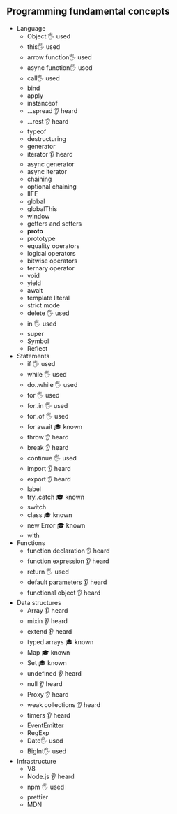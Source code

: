 ## Programming fundamental concepts

- Language
  - Object 🖐️ used
  - this🖐️ used
  - arrow function🖐️ used
  - async function🖐️ used
  - call🖐️ used
  - bind
  - apply
  - instanceof
  - ...spread 👂 heard
  - ...rest 👂 heard
  - typeof
  - destructuring
  - generator 
  - iterator 👂 heard
  - async generator
  - async iterator
  - chaining
  - optional chaining
  - IIFE
  - global
  - globalThis
  - window
  - getters and setters
  - __proto__
  - prototype
  - equality operators
  - logical operators
  - bitwise operators
  - ternary operator
  - void
  - yield
  - await
  - template literal
  - strict mode
  - delete 🖐️ used
  - in 🖐️ used
  - super
  - Symbol
  - Reflect
- Statements
  - if 🖐️ used
  - while 🖐️ used
  - do..while 🖐️ used
  - for 🖐️ used
  - for..in 🖐️ used
  - for..of 🖐️ used
  - for await  🎓 known
  - throw 👂 heard
  - break 👂 heard
  - continue 🖐️ used
  - import 👂 heard
  - export 👂 heard
  - label
  - try..catch 🎓 known
  - switch
  - class 🎓 known
  - new Error 🎓 known
  - with
- Functions
  - function declaration 👂 heard
  - function expression 👂 heard
  - return 🖐️ used
  - default parameters 👂 heard
  - functional object 👂 heard
- Data structures
  - Array 👂 heard
  - mixin 👂 heard
  - extend 👂 heard
  - typed arrays 🎓 known
  - Map 🎓 known
  - Set 🎓 known
  - undefined 👂 heard
  - null 👂 heard
  - Proxy 👂 heard
  - weak collections 👂 heard
  - timers  👂 heard
  - EventEmitter
  - RegExp
  - Date🖐️ used
  - BigInt🖐️ used
- Infrastructure
  - V8
  - Node.js 👂 heard
  - npm 🖐️ used
  - prettier
  - MDN
